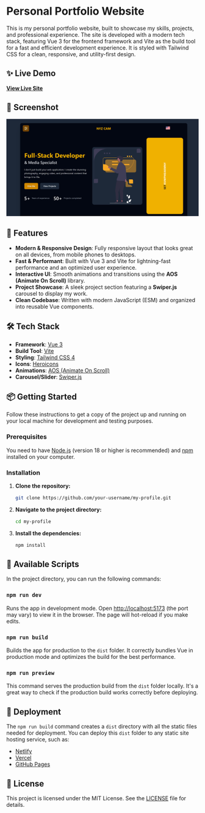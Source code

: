 # Personal Portfolio Website

This is my personal portfolio website, built to showcase my skills, projects, and professional experience. The site is developed with a modern tech stack, featuring Vue 3 for the frontend framework and Vite as the build tool for a fast and efficient development experience. It is styled with Tailwind CSS for a clean, responsive, and utility-first design.

## ✨ Live Demo

**[View Live Site](https://nyzcam.vercel.app/)**

## 📸 Screenshot

![Project Screenshot](./my-profile/public/social-preview.png)

## 🚀 Features

-   **Modern & Responsive Design**: Fully responsive layout that looks great on all devices, from mobile phones to desktops.
-   **Fast & Performant**: Built with Vue 3 and Vite for lightning-fast performance and an optimized user experience.
-   **Interactive UI**: Smooth animations and transitions using the **AOS (Animate On Scroll)** library.
-   **Project Showcase**: A sleek project section featuring a **Swiper.js** carousel to display my work.
-   **Clean Codebase**: Written with modern JavaScript (ESM) and organized into reusable Vue components.

## 🛠️ Tech Stack

-   **Framework**: [Vue 3](https://vuejs.org/)
-   **Build Tool**: [Vite](https://vitejs.dev/)
-   **Styling**: [Tailwind CSS 4](https://tailwindcss.com/)
-   **Icons**: [Heroicons](https://heroicons.com/)
-   **Animations**: [AOS (Animate On Scroll)](https://michalsnik.github.io/aos/)
-   **Carousel/Slider**: [Swiper.js](https://swiperjs.com/)

## 📦 Getting Started

Follow these instructions to get a copy of the project up and running on your local machine for development and testing purposes.

### Prerequisites

You need to have [Node.js](https://nodejs.org/) (version 18 or higher is recommended) and [npm](https://www.npmjs.com/) installed on your computer.

### Installation

1.  **Clone the repository:**
    ```bash
    git clone https://github.com/your-username/my-profile.git
    ```
2.  **Navigate to the project directory:**
    ```bash
    cd my-profile
    ```
3.  **Install the dependencies:**
    ```bash
    npm install
    ```

## 📜 Available Scripts

In the project directory, you can run the following commands:

### `npm run dev`

Runs the app in development mode. Open [http://localhost:5173](http://localhost:5173) (the port may vary) to view it in the browser. The page will hot-reload if you make edits.

### `npm run build`

Builds the app for production to the `dist` folder. It correctly bundles Vue in production mode and optimizes the build for the best performance.

### `npm run preview`

This command serves the production build from the `dist` folder locally. It's a great way to check if the production build works correctly before deploying.

## 🚀 Deployment

The `npm run build` command creates a `dist` directory with all the static files needed for deployment. You can deploy this `dist` folder to any static site hosting service, such as:

-   [Netlify](https://www.netlify.com/)
-   [Vercel](https://vercel.com/)
-   [GitHub Pages](https://pages.github.com/)

## 📄 License

This project is licensed under the MIT License. See the [LICENSE](LICENSE) file for details.
